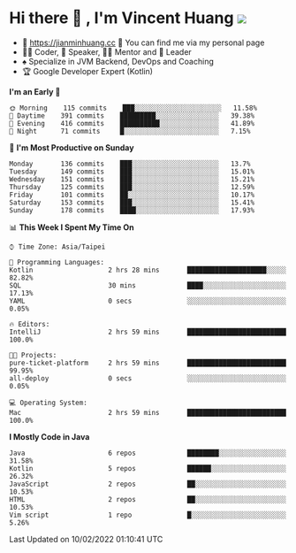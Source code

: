 # Hi there 👋 , I'm Vincent Huang ![](https://komarev.com/ghpvc/?username=Jian-Min-Huang)
- 💎 https://jianminhuang.cc 🙋 You can find me via my personal page
- 👨‍💻 Coder, 🎤 Speaker, 👨‍🏫 Mentor and 🚀 Leader
- ♠️ Specialize in JVM Backend, DevOps and Coaching
- 🏆 Google Developer Expert (Kotlin)

<!--START_SECTION:waka-->
**I'm an Early 🐤** 

```text
🌞 Morning    115 commits    ███░░░░░░░░░░░░░░░░░░░░░░   11.58% 
🌆 Daytime    391 commits    █████████░░░░░░░░░░░░░░░░   39.38% 
🌃 Evening    416 commits    ██████████░░░░░░░░░░░░░░░   41.89% 
🌙 Night      71 commits     █░░░░░░░░░░░░░░░░░░░░░░░░   7.15%

```
📅 **I'm Most Productive on Sunday** 

```text
Monday       136 commits    ███░░░░░░░░░░░░░░░░░░░░░░   13.7% 
Tuesday      149 commits    ███░░░░░░░░░░░░░░░░░░░░░░   15.01% 
Wednesday    151 commits    ███░░░░░░░░░░░░░░░░░░░░░░   15.21% 
Thursday     125 commits    ███░░░░░░░░░░░░░░░░░░░░░░   12.59% 
Friday       101 commits    ██░░░░░░░░░░░░░░░░░░░░░░░   10.17% 
Saturday     153 commits    ███░░░░░░░░░░░░░░░░░░░░░░   15.41% 
Sunday       178 commits    ████░░░░░░░░░░░░░░░░░░░░░   17.93%

```


📊 **This Week I Spent My Time On** 

```text
⌚︎ Time Zone: Asia/Taipei

💬 Programming Languages: 
Kotlin                   2 hrs 28 mins       ████████████████████░░░░░   82.82% 
SQL                      30 mins             ████░░░░░░░░░░░░░░░░░░░░░   17.13% 
YAML                     0 secs              ░░░░░░░░░░░░░░░░░░░░░░░░░   0.05%

🔥 Editors: 
IntelliJ                 2 hrs 59 mins       █████████████████████████   100.0%

🐱‍💻 Projects: 
pure-ticket-platform     2 hrs 59 mins       █████████████████████████   99.95% 
all-deploy               0 secs              ░░░░░░░░░░░░░░░░░░░░░░░░░   0.05%

💻 Operating System: 
Mac                      2 hrs 59 mins       █████████████████████████   100.0%

```

**I Mostly Code in Java** 

```text
Java                     6 repos             ████████░░░░░░░░░░░░░░░░░   31.58% 
Kotlin                   5 repos             ██████░░░░░░░░░░░░░░░░░░░   26.32% 
JavaScript               2 repos             ██░░░░░░░░░░░░░░░░░░░░░░░   10.53% 
HTML                     2 repos             ██░░░░░░░░░░░░░░░░░░░░░░░   10.53% 
Vim script               1 repo              █░░░░░░░░░░░░░░░░░░░░░░░░   5.26%

```



 Last Updated on 10/02/2022 01:10:41 UTC
<!--END_SECTION:waka-->
